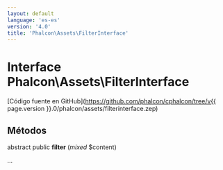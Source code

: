 ```yaml
---
layout: default
language: 'es-es'
version: '4.0'
title: 'Phalcon\Assets\FilterInterface'
---
```

# Interface **Phalcon\Assets\FilterInterface**

[Código fuente en GitHub](https://github.com/phalcon/cphalcon/tree/v{{ page.version }}.0/phalcon/assets/filterinterface.zep)

## Métodos

abstract public **filter** (*mixed* $content)

...